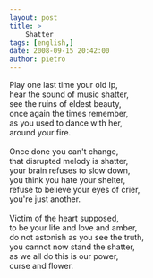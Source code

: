 ```yaml
---
layout: post
title: >
    Shatter
tags: [english,]
date: 2008-09-15 20:42:00
author: pietro
---
```

Play one last time your old lp,<br/>hear the sound of music shatter,<br/>see the ruins of eldest beauty,<br/>once again the times remember,<br/>as you used to dance with her,<br/>around your fire.<br/><br/>Once done you can't change,<br/>that disrupted melody is shatter,<br/>your brain refuses to slow down,<br/>you think you hate your shelter,<br/>refuse to believe your eyes of crier,<br/>you're just another.<br/><br/>Victim of the heart supposed,<br/>to be your life and love and amber,<br/>do not astonish as you see the truth,<br/>you cannot now stand the shatter,<br/>as we all do this is our power,<br/>curse and flower.
